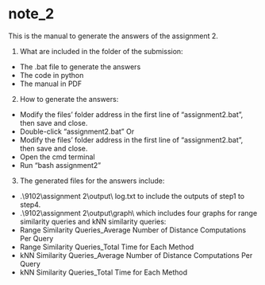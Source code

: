 # note_2
This is the manual to generate the answers of the assignment 2. 
1. What are included in the folder of the submission: 
 - The .bat file to generate the answers
 - The code in python
 - The manual in PDF
2. How to generate the answers: 
 - Modify the files’ folder address in the first line of “assignment2.bat”, then save and close.
 - Double-click “assignment2.bat” 
Or 
 - Modify the files’ folder address in the first line of “assignment2.bat”, then save and close. 
 - Open the cmd terminal 
 - Run “bash assignment2” 
3. The generated files for the answers include: 
 -  .\9102\assignment 2\output\ log.txt to include the outputs of step1 to step4. 
 -  .\9102\assignment 2\output\graph\ which includes four graphs for range similarity 
queries and kNN similarity queries: 
 -  Range Similarity Queries_Average Number of Distance Computations Per Query 
 -  Range Similarity Queries_Total Time for Each Method 
 -  kNN Similarity Queries_Average Number of Distance Computations Per Query 
 -  kNN Similarity Queries_Total Time for Each Method
